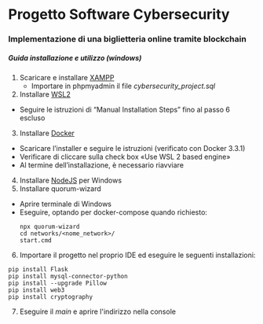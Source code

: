 # Progetto Software Cybersecurity

### Implementazione di una biglietteria online tramite blockchain

##### Guida installazione e utilizzo (windows)

1. Scaricare e installare [XAMPP](https://www.apachefriends.org/it/index.html)
    - Importare in phpmyadmin il file *cybersecurity_project.sql*
2. Installare [WSL2](https://github.com/SensorsINI/DHP19/blob/master/Eval_2D_triangulation_and_3D_tutorial.ipynb)
  - Seguire le istruzioni di “Manual Installation Steps” fino al passo 6 escluso
3. Installare [Docker](https://docs.docker.com/docker-for-windows/install/)
  - Scaricare l’installer e seguire le istruzioni (verificato con Docker 3.3.1)
  - Verificare di cliccare sulla check box «Use WSL 2 based engine»
  - Al termine dell’installazione, è necessario riavviare
4. Installare [NodeJS](https://nodejs.org/it/) per Windows
5. Installare quorum-wizard
  - Aprire terminale di Windows
  - Eseguire, optando per docker-compose quando richiesto:
    ```
    npx quorum-wizard
    cd networks/<nome_network>/
    start.cmd
    ``` 
6. Importare il progetto nel proprio IDE ed eseguire le seguenti installazioni:
  ```
  pip install Flask 
  pip install mysql-connector-python 
  pip install --upgrade Pillow 
  pip install web3 
  pip install cryptography
  ```
7. Eseguire il *main* e aprire l'indirizzo nella console




